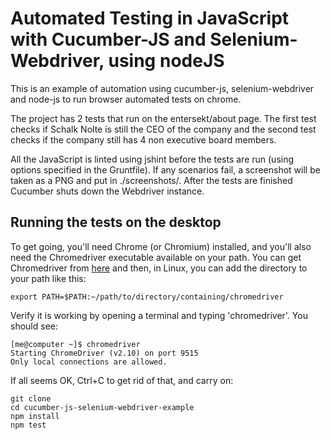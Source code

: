 # Automated Testing in JavaScript with Cucumber-JS and Selenium-Webdriver, using nodeJS

This is an example of automation using cucumber-js, selenium-webdriver and node-js to run browser automated tests on chrome.

The project has 2 tests that run on the entersekt/about page. The first test checks if Schalk Nolte is still the CEO of the company and the second test checks if the company still has 4 non executive board members.

All the JavaScript is linted using jshint before the tests are run (using options specified in the Gruntfile). If any scenarios fail, a screenshot will be taken as a PNG and put in ./screenshots/. After the tests are finished Cucumber shuts down the Webdriver instance.

## Running the tests on the desktop

To get going, you'll need Chrome (or Chromium) installed, and you'll also need the Chromedriver executable available on your path. You can get Chromedriver from [here](http://chromedriver.storage.googleapis.com/index.html) and then, in Linux, you can add the directory to your path like this:

    export PATH=$PATH:~/path/to/directory/containing/chromedriver

Verify it is working by opening a terminal and typing 'chromedriver'. You should see:

    [me@computer ~]$ chromedriver 
    Starting ChromeDriver (v2.10) on port 9515
    Only local connections are allowed.

If all seems OK, Ctrl+C to get rid of that, and carry on:

    git clone 
    cd cucumber-js-selenium-webdriver-example
    npm install
    npm test
